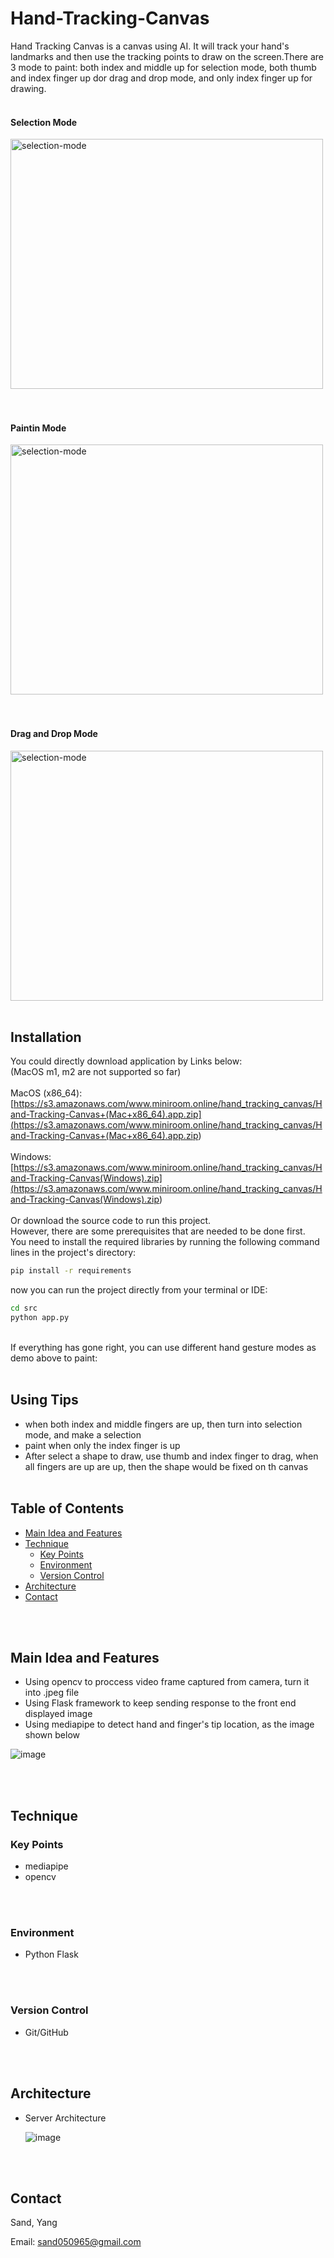 <!-- @format -->

# Hand-Tracking-Canvas

Hand Tracking Canvas is a canvas using AI. It will track your hand's landmarks and then use the tracking points to draw on the screen.There are 3 mode to paint: both index and middle up for selection mode, both thumb and index finger up dor drag and drop mode, and only index finger up for drawing.
<br/>
<br/>

#### Selection Mode

<img src="https://github.com/sand050965/Hand-Tracking-Canvas/blob/main/readme/selection-mode.gif?raw=true" width = "500" height = "400" alt="selection-mode" align="center" />
<br/>
<br/>
<br/>

#### Paintin Mode

<img src="https://github.com/sand050965/Hand-Tracking-Canvas/blob/main/readme/painting-mode.gif?raw=true" width = "500" height = "400" alt="selection-mode" align="center" />
<br/>
<br/>
<br/>

#### Drag and Drop Mode

<img src="https://github.com/sand050965/Hand-Tracking-Canvas/blob/main/readme/drag-and-drop-mode.gif?raw=true" width = "500" height = "400" alt="selection-mode" align="center" />
<br/>
<br/>

## Installation

You could directly download application by Links below:
<br/>
(MacOS m1, m2 are not supported so far)
<br/>
<br/>
MacOS (x86_64):
<br/>
[https://s3.amazonaws.com/www.miniroom.online/hand_tracking_canvas/Hand-Tracking-Canvas+(Mac+x86_64).app.zip](<https://s3.amazonaws.com/www.miniroom.online/hand_tracking_canvas/Hand-Tracking-Canvas+(Mac+x86_64).app.zip>)
<br/>
<br/>
Windows:
<br/>
[https://s3.amazonaws.com/www.miniroom.online/hand_tracking_canvas/Hand-Tracking-Canvas(Windows).zip](<https://s3.amazonaws.com/www.miniroom.online/hand_tracking_canvas/Hand-Tracking-Canvas(Windows).zip>)
<br/>
<br/>
Or download the source code to run this project.
<br/>
However, there are some prerequisites that are needed to be done first.
<br/>
You need to install the required libraries by running the following command lines in the project's directory:

```bash
pip install -r requirements
```

now you can run the project directly from your terminal or IDE:

```bash
cd src
python app.py
```

<br/>
If everything has gone right, you can use different hand gesture modes as demo above to paint:
<br/>
<br/>

## Using Tips

- when both index and middle fingers are up, then turn into selection mode, and make a selection
- paint when only the index finger is up
- After select a shape to draw, use thumb and index finger to drag, when all fingers are up are up, then the shape would be fixed on th canvas
  <br/>
  <br/>

## Table of Contents

- [Main Idea and Features](#main-idea-and-features)
- [Technique](#technique)
  - [Key Points](#key-points)
  - [Environment](#environment)
  - [Version Control](#version-control)
- [Architecture](#architecture)
- [Contact](#contact)

<br/>
<br/>

## Main Idea and Features

- Using opencv to proccess video frame captured from camera, turn it into .jpeg file
- Using Flask framework to keep sending response to the front end displayed image
- Using mediapipe to detect hand and finger's tip location, as the image shown below

![image](https://media.geeksforgeeks.org/wp-content/uploads/20210802154942/HandLandmarks.png)

<br/>
<br/>

## Technique

### Key Points

- mediapipe
- opencv

<br/>
<br/>

### Environment

- Python Flask

<br/>
<br/>

### Version Control

- Git/GitHub

<br/>
<br/>

## Architecture

- Server Architecture

  ![image]()

<br/>
<br/>

## Contact

Sand, Yang
<br/>

Email: sand050965@gmail.com

